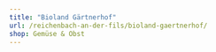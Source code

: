 ```yaml
---
title: "Bioland Gärtnerhof"
url: /reichenbach-an-der-fils/bioland-gaertnerhof/
shop: Gemüse & Obst
---
```


